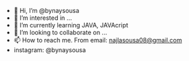 - 👋 Hi, I’m @bynaysousa
- 👀 I’m interested in ...
- 🌱 I’m currently learning JAVA, JAVAcript
- 💞️ I’m looking to collaborate on ...
- 📫 How to reach me. From email: najlasousa08@gmail.com
- instagram: @bynaysousa

<!---
bynaysousa/bynaysousa is a ✨ special ✨ repository because its `README.md` (this file) appears on your GitHub profile.
You can click the Preview link to take a look at your changes.
--->
